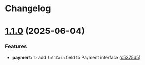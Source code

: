 # Changelog

# [1.1.0](https://github.com/phattran1201/react-native-clover/compare/v0.0.12...v1.1.0) (2025-06-04)


### Features

* **payment:** ✨ add `fullData` field to Payment interface ([c5375d5](https://github.com/phattran1201/react-native-clover/commit/c5375d520c12ba0fe9045e18b811efa46456a540))
